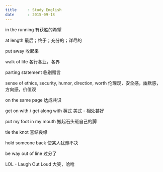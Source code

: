 ```yaml
---
title     : Study English
date      : 2015-09-18
---
```



in the running
有获胜的希望

at length
最后；终于；充分的；详尽的

put away
收起来

walk of life
各行各业，各界

parting statement
临别赠言

sense of ethics, security, humor, direction, worth
伦理观，安全感，幽默感，方向感，价值观

on the same page
达成共识

get on with / get along with
英式           美式 - 相处甚好

put my foot in my mouth
搬起石头砸自己的脚

tie the knot
喜结良缘

hold someone back
使某人犹豫不决

be way out of line
过分了

LOL - Laugh Out Loud
大笑，哈哈
